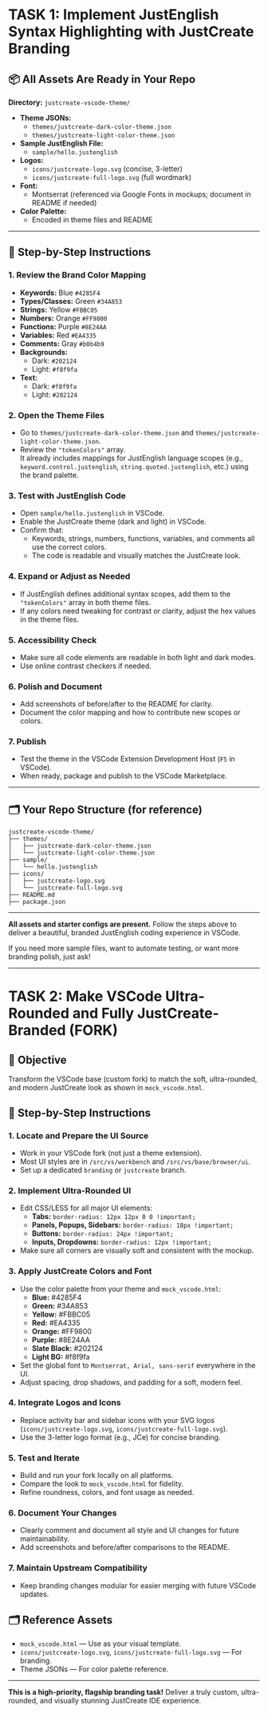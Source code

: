 # TASK 1: Implement JustEnglish Syntax Highlighting with JustCreate Branding

## 📦 All Assets Are Ready in Your Repo

**Directory:** `justcreate-vscode-theme/`

- **Theme JSONs:**  
  - `themes/justcreate-dark-color-theme.json`
  - `themes/justcreate-light-color-theme.json`
- **Sample JustEnglish File:**  
  - `sample/hello.justenglish`
- **Logos:**  
  - `icons/justcreate-logo.svg` (concise, 3-letter)
  - `icons/justcreate-full-logo.svg` (full wordmark)
- **Font:**  
  - Montserrat (referenced via Google Fonts in mockups; document in README if needed)
- **Color Palette:**  
  - Encoded in theme files and README

---

## 📝 Step-by-Step Instructions

### 1. **Review the Brand Color Mapping**
- **Keywords:** Blue `#4285F4`
- **Types/Classes:** Green `#34A853`
- **Strings:** Yellow `#FBBC05`
- **Numbers:** Orange `#FF9800`
- **Functions:** Purple `#8E24AA`
- **Variables:** Red `#EA4335`
- **Comments:** Gray `#b0b4b9`
- **Backgrounds:**  
  - Dark: `#202124`  
  - Light: `#f8f9fa`
- **Text:**  
  - Dark: `#f8f9fa`  
  - Light: `#202124`

### 2. **Open the Theme Files**
- Go to `themes/justcreate-dark-color-theme.json` and `themes/justcreate-light-color-theme.json`.
- Review the `"tokenColors"` array.  
  It already includes mappings for JustEnglish language scopes (e.g., `keyword.control.justenglish`, `string.quoted.justenglish`, etc.) using the brand palette.

### 3. **Test with JustEnglish Code**
- Open `sample/hello.justenglish` in VSCode.
- Enable the JustCreate theme (dark and light) in VSCode.
- Confirm that:
  - Keywords, strings, numbers, functions, variables, and comments all use the correct colors.
  - The code is readable and visually matches the JustCreate look.

### 4. **Expand or Adjust as Needed**
- If JustEnglish defines additional syntax scopes, add them to the `"tokenColors"` array in both theme files.
- If any colors need tweaking for contrast or clarity, adjust the hex values in the theme files.

### 5. **Accessibility Check**
- Make sure all code elements are readable in both light and dark modes.
- Use online contrast checkers if needed.

### 6. **Polish and Document**
- Add screenshots of before/after to the README for clarity.
- Document the color mapping and how to contribute new scopes or colors.

### 7. **Publish**
- Test the theme in the VSCode Extension Development Host (`F5` in VSCode).
- When ready, package and publish to the VSCode Marketplace.

---

## 🗂️ Your Repo Structure (for reference)

```
justcreate-vscode-theme/
├── themes/
│   ├── justcreate-dark-color-theme.json
│   └── justcreate-light-color-theme.json
├── sample/
│   └── hello.justenglish
├── icons/
│   ├── justcreate-logo.svg
│   └── justcreate-full-logo.svg
├── README.md
├── package.json
```

---

**All assets and starter configs are present.**
Follow the steps above to deliver a beautiful, branded JustEnglish coding experience in VSCode.

If you need more sample files, want to automate testing, or want more branding polish, just ask!

---

# TASK 2: Make VSCode Ultra-Rounded and Fully JustCreate-Branded (FORK)

## 🎯 Objective
Transform the VSCode base (custom fork) to match the soft, ultra-rounded, and modern JustCreate look as shown in `mock_vscode.html`.

## 📝 Step-by-Step Instructions

### 1. **Locate and Prepare the UI Source**
- Work in your VSCode fork (not just a theme extension).
- Most UI styles are in `/src/vs/workbench` and `/src/vs/base/browser/ui`.
- Set up a dedicated `branding` or `justcreate` branch.

### 2. **Implement Ultra-Rounded UI**
- Edit CSS/LESS for all major UI elements:
  - **Tabs:** `border-radius: 12px 12px 0 0 !important;`
  - **Panels, Popups, Sidebars:** `border-radius: 18px !important;`
  - **Buttons:** `border-radius: 24px !important;`
  - **Inputs, Dropdowns:** `border-radius: 12px !important;`
- Make sure all corners are visually soft and consistent with the mockup.

### 3. **Apply JustCreate Colors and Font**
- Use the color palette from your theme and `mock_vscode.html`:
  - **Blue:** #4285F4
  - **Green:** #34A853
  - **Yellow:** #FBBC05
  - **Red:** #EA4335
  - **Orange:** #FF9800
  - **Purple:** #8E24AA
  - **Slate Black:** #202124
  - **Light BG:** #f8f9fa
- Set the global font to `Montserrat, Arial, sans-serif` everywhere in the UI.
- Adjust spacing, drop shadows, and padding for a soft, modern feel.

### 4. **Integrate Logos and Icons**
- Replace activity bar and sidebar icons with your SVG logos (`icons/justcreate-logo.svg`, `icons/justcreate-full-logo.svg`).
- Use the 3-letter logo format (e.g., JCe) for concise branding.

### 5. **Test and Iterate**
- Build and run your fork locally on all platforms.
- Compare the look to `mock_vscode.html` for fidelity.
- Refine roundness, colors, and font usage as needed.

### 6. **Document Your Changes**
- Clearly comment and document all style and UI changes for future maintainability.
- Add screenshots and before/after comparisons to the README.

### 7. **Maintain Upstream Compatibility**
- Keep branding changes modular for easier merging with future VSCode updates.

## 🗂️ Reference Assets
- `mock_vscode.html` — Use as your visual template.
- `icons/justcreate-logo.svg`, `icons/justcreate-full-logo.svg` — For branding.
- Theme JSONs — For color palette reference.

---

**This is a high-priority, flagship branding task!**
Deliver a truly custom, ultra-rounded, and visually stunning JustCreate IDE experience.
